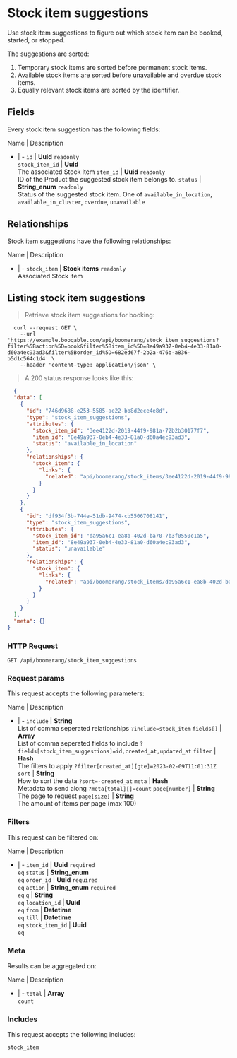 # Stock item suggestions

Use stock item suggestions to figure out which stock item can be booked,
started, or stopped.

The suggestions are sorted:
  1. Temporary stock items are sorted before permanent stock items.
  2. Available stock items are sorted before unavailable and overdue stock items.
  3. Equally relevant stock items are sorted by the identifier.

## Fields
Every stock item suggestion has the following fields:

Name | Description
- | -
`id` | **Uuid** `readonly`<br>
`stock_item_id` | **Uuid** <br>The associated Stock item
`item_id` | **Uuid** `readonly`<br>ID of the Product the suggested stock item belongs to.
`status` | **String_enum** `readonly`<br>Status of the suggested stock item. One of `available_in_location`, `available_in_cluster`, `overdue`, `unavailable` 


## Relationships
Stock item suggestions have the following relationships:

Name | Description
- | -
`stock_item` | **Stock items** `readonly`<br>Associated Stock item


## Listing stock item suggestions



> Retrieve stock item suggestions for booking:

```shell
  curl --request GET \
    --url 'https://example.booqable.com/api/boomerang/stock_item_suggestions?filter%5Baction%5D=book&filter%5Bitem_id%5D=8e49a937-0eb4-4e33-81a0-d60a4ec93ad3&filter%5Border_id%5D=682ed67f-2b2a-476b-a836-b5d1c564c1d4' \
    --header 'content-type: application/json' \
```

> A 200 status response looks like this:

```json
  {
  "data": [
    {
      "id": "746d9688-e253-5585-ae22-bb8d2ece4e8d",
      "type": "stock_item_suggestions",
      "attributes": {
        "stock_item_id": "3ee4122d-2019-44f9-981a-72b2b30177f7",
        "item_id": "8e49a937-0eb4-4e33-81a0-d60a4ec93ad3",
        "status": "available_in_location"
      },
      "relationships": {
        "stock_item": {
          "links": {
            "related": "api/boomerang/stock_items/3ee4122d-2019-44f9-981a-72b2b30177f7"
          }
        }
      }
    },
    {
      "id": "df934f3b-744e-51db-9474-cb5506708141",
      "type": "stock_item_suggestions",
      "attributes": {
        "stock_item_id": "da95a6c1-ea8b-402d-ba70-7b3f0550c1a5",
        "item_id": "8e49a937-0eb4-4e33-81a0-d60a4ec93ad3",
        "status": "unavailable"
      },
      "relationships": {
        "stock_item": {
          "links": {
            "related": "api/boomerang/stock_items/da95a6c1-ea8b-402d-ba70-7b3f0550c1a5"
          }
        }
      }
    }
  ],
  "meta": {}
}
```

### HTTP Request

`GET /api/boomerang/stock_item_suggestions`

### Request params

This request accepts the following parameters:

Name | Description
- | -
`include` | **String** <br>List of comma seperated relationships `?include=stock_item`
`fields[]` | **Array** <br>List of comma seperated fields to include `?fields[stock_item_suggestions]=id,created_at,updated_at`
`filter` | **Hash** <br>The filters to apply `?filter[created_at][gte]=2023-02-09T11:01:31Z`
`sort` | **String** <br>How to sort the data `?sort=-created_at`
`meta` | **Hash** <br>Metadata to send along `?meta[total][]=count`
`page[number]` | **String** <br>The page to request
`page[size]` | **String** <br>The amount of items per page (max 100)


### Filters

This request can be filtered on:

Name | Description
- | -
`item_id` | **Uuid** `required`<br>`eq`
`status` | **String_enum** <br>`eq`
`order_id` | **Uuid** `required`<br>`eq`
`action` | **String_enum** `required`<br>`eq`
`q` | **String** <br>`eq`
`location_id` | **Uuid** <br>`eq`
`from` | **Datetime** <br>`eq`
`till` | **Datetime** <br>`eq`
`stock_item_id` | **Uuid** <br>`eq`


### Meta

Results can be aggregated on:

Name | Description
- | -
`total` | **Array** <br>`count`


### Includes

This request accepts the following includes:

`stock_item`





